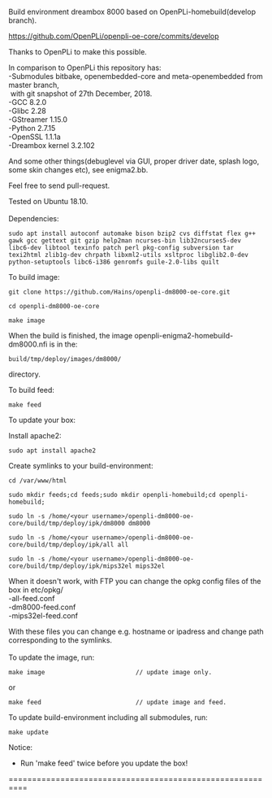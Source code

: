 Build environment dreambox 8000 based on OpenPLi-homebuild(develop branch).

https://github.com/OpenPLi/openpli-oe-core/commits/develop

Thanks to OpenPLi to make this possible.

In comparison to OpenPLi this repository has:<br>
-Submodules bitbake, openembedded-core and meta-openembedded from master branch,<br>
&nbsp;with git snapshot of 27th December, 2018.<br>
-GCC 8.2.0<br>
-Glibc 2.28<br>
-GStreamer 1.15.0<br>
-Python 2.7.15<br>
-OpenSSL 1.1.1a<br>
-Dreambox kernel 3.2.102<br>

And some other things(debuglevel via GUI, proper driver date, splash logo, some skin changes etc), see enigma2.bb.

Feel free to send pull-request.

Tested on Ubuntu 18.10.
<br>
<br>
Dependencies:
```
sudo apt install autoconf automake bison bzip2 cvs diffstat flex g++ gawk gcc gettext git gzip help2man ncurses-bin lib32ncurses5-dev libc6-dev libtool texinfo patch perl pkg-config subversion tar texi2html zlib1g-dev chrpath libxml2-utils xsltproc libglib2.0-dev python-setuptools libc6-i386 genromfs guile-2.0-libs quilt
```
To build image:
```
git clone https://github.com/Hains/openpli-dm8000-oe-core.git

cd openpli-dm8000-oe-core

make image
```
When the build is finished, the image openpli-enigma2-homebuild-dm8000.nfi is in the:
```
build/tmp/deploy/images/dm8000/
```
directory.

To build feed:
```
make feed
```

To update your box:

Install apache2:
```
sudo apt install apache2
```
Create symlinks to your build-environment:
```
cd /var/www/html

sudo mkdir feeds;cd feeds;sudo mkdir openpli-homebuild;cd openpli-homebuild;

sudo ln -s /home/<your username>/openpli-dm8000-oe-core/build/tmp/deploy/ipk/dm8000 dm8000 

sudo ln -s /home/<your username>/openpli-dm8000-oe-core/build/tmp/deploy/ipk/all all

sudo ln -s /home/<your username>/openpli-dm8000-oe-core/build/tmp/deploy/ipk/mips32el mips32el
```
When it doesn't work, with FTP you can change the opkg config files of the box in etc/opkg/<br>
-all-feed.conf<br>
-dm8000-feed.conf<br>
-mips32el-feed.conf<br>

With these files you can change e.g. hostname or ipadress and change path corresponding to the symlinks.
<br>
<br>
To update the image, run:
```
make image                         // update image only.
```
or  
```
make feed                          // update image and feed.
```

To update build-environment including all submodules, run:
```
make update
```

Notice: 
* Run 'make feed' twice before you update the box!

==========================================================
